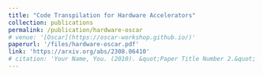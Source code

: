 ```yaml
---
title: "Code Transpilation for Hardware Accelerators"
collection: publications
permalink: /publication/hardware-oscar
# venue: '[Oscar](https://oscar-workshop.github.io/)'
paperurl: '/files/hardware-oscar.pdf'
link: 'https://arxiv.org/abs/2308.06410'
# citation: 'Your Name, You. (2010). &quot;Paper Title Number 2.&quot; <i>Journal 1</i>. 1(2).'
---
```

<!-- This paper is about the number 2. The number 3 is left for future work.

[Download paper here](http://academicpages.github.io/files/paper2.pdf)

Recommended citation: Your Name, You. (2010). "Paper Title Number 2." <i>Journal 1</i>. 1(2). -->